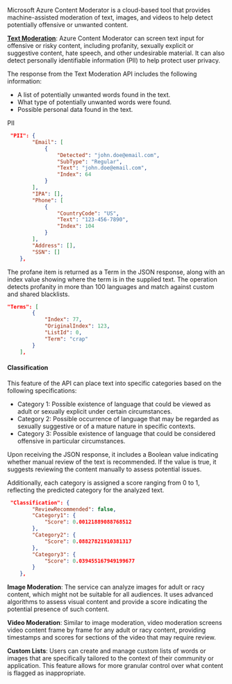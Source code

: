 Microsoft Azure Content Moderator is a cloud-based tool that provides machine-assisted moderation of text, images, and videos to help detect potentially offensive or unwanted content. 

[**Text Moderation**](TEXT.md): Azure Content Moderator can screen text input for offensive or risky content, including profanity, sexually explicit or suggestive content, hate speech, and other undesirable material. It can also detect personally identifiable information (PII) to help protect user privacy.

The response from the Text Moderation API includes the following information:
* A list of potentially unwanted words found in the text.
* What type of potentially unwanted words were found.
* Possible personal data found in the text.

PII
```json
 "PII": {
        "Email": [
            {
                "Detected": "john.doe@email.com",
                "SubType": "Regular",
                "Text": "john.doe@email.com",
                "Index": 64
            }
        ],
        "IPA": [],
        "Phone": [
            {
                "CountryCode": "US",
                "Text": "123-456-7890",
                "Index": 104
            }
        ],
        "Address": [],
        "SSN": []
    },
```
The profane item is returned as a Term in the JSON response, along with an index value showing where the term is in the supplied text. The operation detects profanity in more than 100 languages and match against custom and shared blacklists.
```json
"Terms": [
        {
            "Index": 77,
            "OriginalIndex": 123,
            "ListId": 0,
            "Term": "crap"
        }
    ],
```

#### Classification ####
This feature of the API can place text into specific categories based on the following specifications:

* Category 1: Possible existence of language that could be viewed as adult or sexually explicit under certain circumstances.
* Category 2: Possible occurrence of language that may be regarded as sexually suggestive or of a mature nature in specific contexts.
* Category 3: Possible existence of language that could be considered offensive in particular circumstances.

Upon receiving the JSON response, it includes a Boolean value indicating whether manual review of the text is recommended. If the value is true, it suggests reviewing the content manually to assess potential issues.

Additionally, each category is assigned a score ranging from 0 to 1, reflecting the predicted category for the analyzed text.

```json
 "Classification": {
        "ReviewRecommended": false,
        "Category1": {
            "Score": 0.00121889088768512
        },
        "Category2": {
            "Score": 0.08827821910381317
        },
        "Category3": {
            "Score": 0.039455167949199677
        }
    },
```

**Image Moderation**: The service can analyze images for adult or racy content, which might not be suitable for all audiences. It uses advanced algorithms to assess visual content and provide a score indicating the potential presence of such content.

**Video Moderation**: Similar to image moderation, video moderation screens video content frame by frame for any adult or racy content, providing timestamps and scores for sections of the video that may require review.

**Custom Lists**: Users can create and manage custom lists of words or images that are specifically tailored to the context of their community or application. This feature allows for more granular control over what content is flagged as inappropriate.


